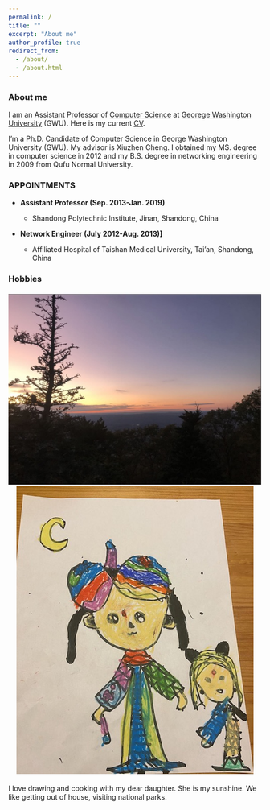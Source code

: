 ```yaml
---
permalink: /
title: ""
excerpt: "About me"
author_profile: true
redirect_from: 
  - /about/
  - /about.html
---
```


### <i class="fa fa-fw fa-smile-wink" aria-hidden="true"></i> About me
I am an Assistant Professor of [Computer Science](https://www.uta.edu/academics/schools-colleges/engineering/academics/departments/cse) at [Georege Washington University](https://www.gwu.edu/) (GWU). Here is my current [CV](/files/ASullivan_CV.pdf).

I’m a Ph.D. Candidate of Computer Science in George Washington University (GWU). My advisor is Xiuzhen Cheng. I obtained my MS. degree in computer science in 2012 and my B.S. degree in networking engineering in 2009 from Qufu Normal University. 
  
### <i class="fa fa-fw fa-user-md" aria-hidden="true"></i> APPOINTMENTS

* **Assistant Professor (Sep. 2013-Jan. 2019)**

  * Shandong Polytechnic Institute, Jinan, Shandong, China


* **Network Engineer (July 2012-Aug. 2013)]**

  * Affiliated Hospital of Taishan Medical University, Tai’an, Shandong, China


<h3><i class="fa fa-fw fa-puzzle-piece" aria-hidden="true"></i> Hobbies</h3>
  
 <center><img src="images/a.jpeg" alt=""> <img src="images/2.jpg" alt=""> </center>
  <br>
  I love drawing and cooking with my dear daughter. She is my sunshine. We like getting out of house, visiting national parks.
  
